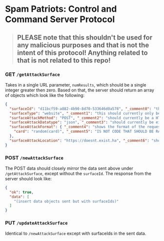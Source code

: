 # Spam Patriots: Control and Command Server Protocol
> ## PLEASE note that this shouldn't be used for any malicious purposes and that is not the intent of this protocol! Anything related to that is not related to this repo!

### GET `/getAttackSurface`
Takes in a single URL parameter, `numResults`, which should be a single integer greater then zero. Based on that, the server should return an array of objects which look like the following:
```json
{
  "surfaceId": "d11bcf59-a882-4b90-8d70-533646d0a578", "_comment0": "this should be a uuid v4 unique to each attack surface",
  "surfaceType": "website", "_comment1": "this should currently only be 'website'",
  "surfaceAttackMethod": "POST", "_comment2": "should currently be a HTTP method(in all caps)",
  "surfaceAttackDatatype": "json", "_comment3": "should currently be either 'json' or 'form'",
  "surfaceAttackFormat": { "_comment4": "shows the format of the request that should be sent",
    "card": "random(card)", "_comment5": "IS NOT CODE THAT SHOULD BE RAN! this should currently be either a static value or one of the random function documented in appendix 1, also all backslashes should be replace with two of them and all (literal backslash)( s should be replaced with a (",
  },
  "surfaceAttackLocation": "https://doesnt.exist.ha", "_comment6": "should be a valid URL under the 'website' surfaceType"
}
```

### POST `/newAttackSurface`
The POST data should closely mirror the data sent above under `/getAttackSurface`, except without the `surfaceId`. The response from the server should look like:
```json
{
  "ok": true,
  "data": [
    "(insert data objects sent but with surfaceIds)"
  ]
}
```

### PUT `/updateAttackSurface`
Identical to `/newAttackSurface` except with surfaceIds in the sent data.
